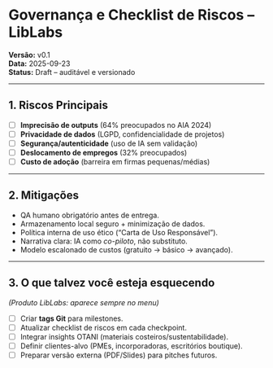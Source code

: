 # Governança e Checklist de Riscos – LibLabs

**Versão:** v0.1  
**Data:** 2025-09-23  
**Status:** Draft – auditável e versionado  

---

## 1. Riscos Principais
- [ ] **Imprecisão de outputs** (64% preocupados no AIA 2024)  
- [ ] **Privacidade de dados** (LGPD, confidencialidade de projetos)  
- [ ] **Segurança/autenticidade** (uso de IA sem validação)  
- [ ] **Deslocamento de empregos** (32% preocupados)  
- [ ] **Custo de adoção** (barreira em firmas pequenas/médias)  

---

## 2. Mitigações
- QA humano obrigatório antes de entrega.  
- Armazenamento local seguro + minimização de dados.  
- Política interna de uso ético (“Carta de Uso Responsável”).  
- Narrativa clara: IA como *co-piloto*, não substituto.  
- Modelo escalonado de custos (gratuito → básico → avançado).  

---

## 3. O que talvez você esteja esquecendo
*(Produto LibLabs: aparece sempre no menu)*  

- [ ] Criar **tags Git** para milestones.  
- [ ] Atualizar checklist de riscos em cada checkpoint.  
- [ ] Integrar insights OTANI (materiais costeiros/sustentabilidade).  
- [ ] Definir clientes-alvo (PMEs, incorporadoras, escritórios boutique).  
- [ ] Preparar versão externa (PDF/Slides) para pitches futuros.  
